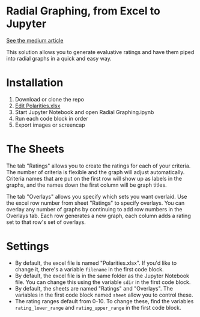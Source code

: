 # Radial Graphing, from Excel to Jupyter

[See the medium article](https://medium.com/@kenstclair/radial-graphing-for-solution-evaluation-36c29050f250)


This solution allows you to generate evaluative ratings and have them piped into radial graphs in a quick and easy way. 

# Installation
1. Download or clone the repo
2. [Edit Polarities.xlsx](https://github.com/kenxle/jupyter-plotly-xlsx-polar-graphing/blob/master/README.md#the-sheets)
3. Start Jupyter Notebook and open Radial Graphing.ipynb
4. Run each code block in order
5. Export images or screencap

# The Sheets
The tab "Ratings" allows you to create the ratings for each of your criteria. The number of criteria is flexible and the graph will adjust automatically. Criteria names that are put on the first row will show up as labels in the graphs, and the names down the first column will be graph titles. 

The tab "Overlays" allows you specify which sets you want overlaid. Use the excel row number from sheet "Ratings" to specify overlays. You can overlay any number of graphs by continuing to add row numbers in the Overlays tab. Each row generates a new graph, each column adds a rating set to that row's set of overlays. 

# Settings
* By default, the excel file is named "Polarities.xlsx". If you'd like to change it, there's a variable `filename` in the first code block.
* By default, the excel file is in the same folder as the Jupyter Notebook file. You can change this using the variable `sdir` in the first code block. 
* By default, the sheets are named "Ratings" and "Overlays". The variables in the first code block named `sheet` allow you to control these.
* The rating ranges default from 0-10. To change these, find the variables `rating_lower_range` and `rating_upper_range` in the first code block. 

